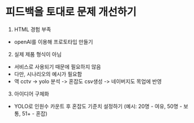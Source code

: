 # 피드백을 토대로 문제 개선하기

1. HTML 경험 부족
- openAI를 이용해 프로토타입 만들기

2. 실제 제품 형식이 아님
- 서비스로 사용되기 때문에 필요하지 않음
- 다만, 시나리오의 예시가 필요함
- 역 cctv -> yolo 분석 -> 혼잡도 csv생성 -> 네이버지도 목업에 반영

3. 아이디어 구체화
- YOLO로 인원수 카운트 후 혼잡도 기준치 설정하기 (예시: 20명 - 여유, 50명 - 보통, 51+ - 혼잡)